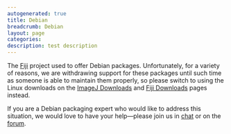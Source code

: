 ```yaml
---
autogenerated: true
title: Debian
breadcrumb: Debian
layout: page
categories: 
description: test description
---
```


The [Fiji](Fiji) project used to offer Debian packages. Unfortunately, for a variety of reasons, we are withdrawing support for these packages until such time as someone is able to maintain them properly, so please switch to using the Linux downloads on the [ImageJ Downloads](Downloads) and [Fiji Downloads](Fiji_Downloads) pages instead.

If you are a Debian packaging expert who would like to address this situation, we would love to have your help—please join us in [chat](Chat) or on the [forum](http://forum.imagej.net/c/development).
